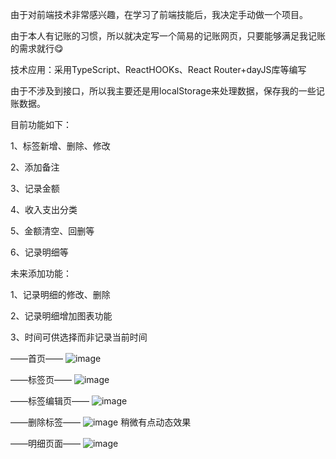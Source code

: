 由于对前端技术非常感兴趣，在学习了前端技能后，我决定手动做一个项目。

由于本人有记账的习惯，所以就决定写一个简易的记账网页，只要能够满足我记账的需求就行😋

技术应用：采用TypeScript、ReactHOOKs、React Router+dayJS库等编写

由于不涉及到接口，所以我主要还是用localStorage来处理数据，保存我的一些记账数据。

目前功能如下：

1、标签新增、删除、修改

2、添加备注

3、记录金额

4、收入支出分类

5、金额清空、回删等

6、记录明细等

未来添加功能：

1、记录明细的修改、删除

2、记录明细增加图表功能

3、时间可供选择而非记录当前时间

——首页——
![image](https://user-images.githubusercontent.com/53749772/106870348-f6ed9a80-670b-11eb-9363-0b54402908c2.png)

——标签页——
![image](https://user-images.githubusercontent.com/53749772/106870512-29979300-670c-11eb-9c04-cb8733cc0eff.png)

——标签编辑页——
![image](https://user-images.githubusercontent.com/53749772/106870564-36b48200-670c-11eb-86ab-1deacc2702bc.png)

——删除标签——
![image](https://user-images.githubusercontent.com/53749772/106870619-4633cb00-670c-11eb-983c-caefbf41db6b.png)
稍微有点动态效果

——明细页面——
![image](https://user-images.githubusercontent.com/53749772/106870876-9448ce80-670c-11eb-96a8-41a383cdee4b.png)

